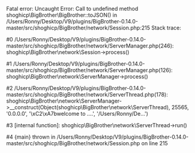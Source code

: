 Fatal error: Uncaught Error: Call to undefined method shoghicp\BigBrother\BigBrother::toJSON() in /Users/Ronny/Desktop/V9/plugins/BigBrother-0.14.0-master/src/shoghicp/BigBrother/network/Session.php:215
Stack trace:

#0
/Users/Ronny/Desktop/V9/plugins/BigBrother-0.14.0-master/src/shoghicp/BigBrother/network/ServerManager.php(246): shoghicp\BigBrother\network\Session->process()

#1
/Users/Ronny/Desktop/V9/plugins/BigBrother-0.14.0-master/src/shoghicp/BigBrother/network/ServerManager.php(126): shoghicp\BigBrother\network\ServerManager->process()

#2
/Users/Ronny/Desktop/V9/plugins/BigBrother-0.14.0-master/src/shoghicp/BigBrother/network/ServerThread.php(178): shoghicp\BigBrother\network\ServerManager->__construct(Object(shoghicp\BigBrother\network\ServerThread), 25565, '0.0.0.0', '\xC2\xA7bwelcome to ....', '/Users/Ronny/De...')

#3 
[internal function]: shoghicp\BigBrother\network\ServerThread->run()

#4 
{main}
  thrown in /Users/Ronny/Desktop/V9/plugins/BigBrother-0.14.0-master/src/shoghicp/BigBrother/network/Session.php on line 215
